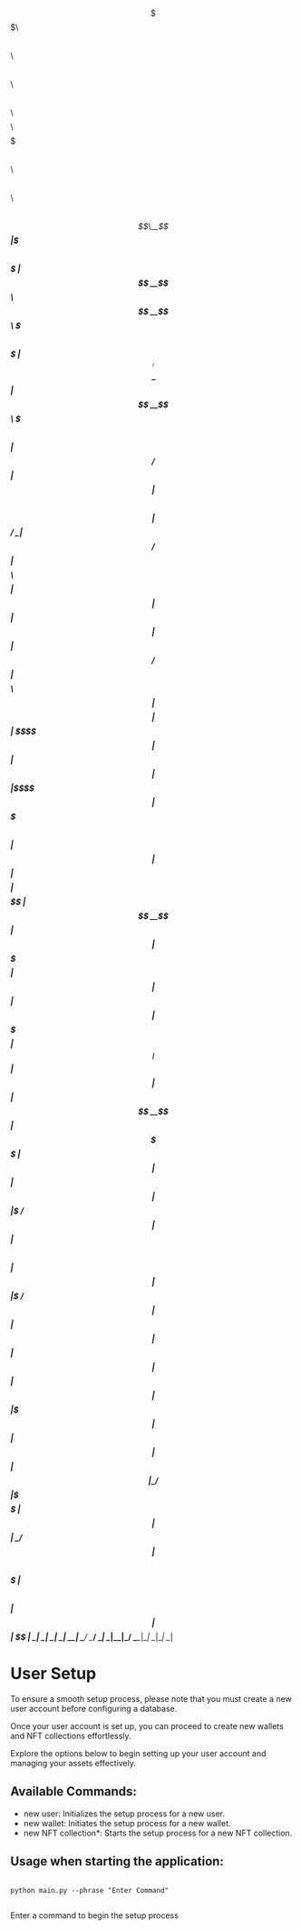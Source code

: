 



   $$$$$$\$$$$$$$$\ $$\      $$\  $$$$$$\   $$$$$$\  $$\      $$\ $$$$$$$$\ $$$$$$$\  $$$$$$\  $$$$$$\  $$\   $$\ 
  $$  __$$\__$$  __|$$$\    $$$ |$$  __$$\ $$  __$$\ $$$\    $$$ |$$  _____|$$  __$$\ \_$$  _|$$  __$$\ $$$\  $$ |
  $$ /  $$ | $$ |   $$$$\  $$$$ |$$ /  \__|$$ /  $$ |$$$$\  $$$$ |$$ |      $$ |  $$ |  $$ |  $$ /  $$ |$$$$\ $$ |
  $$$$$$$$ | $$ |   $$\$$\$$ $$ |$$ |      $$ |  $$ |$$\$$\$$ $$ |$$$$$\    $$ |  $$ |  $$ |  $$$$$$$$ |$$ $$\$$ |
  $$  __$$ | $$ |   $$ \$$$  $$ |$$ |      $$ |  $$ |$$ \$$$  $$ |$$  __|   $$ |  $$ |  $$ |  $$  __$$ |$$ \$$$$ |
  $$ |  $$ | $$ |   $$ |\$  /$$ |$$ |  $$\ $$ |  $$ |$$ |\$  /$$ |$$ |      $$ |  $$ |  $$ |  $$ |  $$ |$$ |\$$$ |
  $$ |  $$ | $$ |   $$ | \_/ $$ |\$$$$$$  | $$$$$$  |$$ | \_/ $$ |$$$$$$$$\ $$$$$$$  |$$$$$$\ $$ |  $$ |$$ | \$$ |
  \__|  \__| \__|   \__|     \__| \______/  \______/ \__|     \__|\________|\_______/ \______|\__|  \__|\__|  \__|
                                                                                                                  
                                                                                                                  
                                                                                                                 

# User Setup

To ensure a smooth setup process, please note that you must create a new user account before configuring a database.

Once your user account is set up, you can proceed to create new wallets and NFT collections effortlessly. 

Explore the options below to begin setting up your user account and managing your assets effectively.


## Available Commands:

- new user: Initializes the setup process for a new user.
- new wallet: Initiates the setup process for a new wallet.
- new NFT collection*: Starts the setup process for a new NFT collection.


## Usage when starting the application:


```

python main.py --phrase "Enter Command"


```

Enter a command to begin the setup process